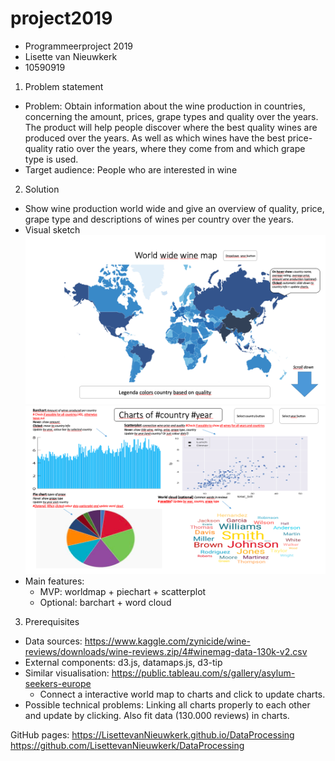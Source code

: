 # project2019
* Programmeerproject 2019
* Lisette van Nieuwkerk
* 10590919

1. Problem statement
  * Problem: Obtain information about the wine production in countries, concerning the amount, prices, grape types and quality over the years. The product will help people discover where the best quality wines are produced over the years. As well as which wines have the best price-quality ratio over the years, where they come from and which grape type is used.
  * Target audience: People who are interested in wine

2. Solution
  * Show wine production world wide and give an overview of quality, price, grape type and descriptions of wines per country over the years.
  * Visual sketch
  ![Image 1](doc/part_1.png)
  ![Image 2](doc/part_2.png)
  * Main features:
    * MVP: worldmap + piechart + scatterplot
    * Optional: barchart + word cloud

3. Prerequisites
  * Data sources: https://www.kaggle.com/zynicide/wine-reviews/downloads/wine-reviews.zip/4#winemag-data-130k-v2.csv
  * External components: d3.js, datamaps.js, d3-tip
  * Similar visualisation: https://public.tableau.com/s/gallery/asylum-seekers-europe
      * Connect a interactive world map to charts and click to update charts.
  * Possible technical problems: Linking all charts properly to each other and update by clicking. Also fit data (130.000 reviews) in charts.

  GitHub pages: https://LisettevanNieuwkerk.github.io/DataProcessing https://github.com/LisettevanNieuwkerk/DataProcessing
